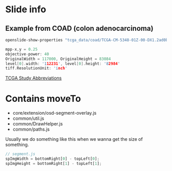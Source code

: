 # Slide info

<!-- $HOME/trabajo/Halcyon/src/main/java/com/ebremer/halcyon/wicket/ethereal -->

## Example from COAD (colon adenocarcinoma)

```sh
openslide-show-properties "tcga_data/coad/TCGA-CM-5348-01Z-00-DX1.2ad0b8f6-684a-41a7-b568-26e97675cce9.svs"
```

```c
mpp-x,y = 0.25
objective-power: 40
OriginalWidth = 117000, OriginalHeight = 83084
level[0].width: '112231', level[0].height: '82984'
tiff.ResolutionUnit: 'inch'
```

[TCGA Study Abbreviations](https://gdc.cancer.gov/resources-tcga-users/tcga-code-tables/tcga-study-abbreviations)


# Contains moveTo

* core/extension/osd-segment-overlay.js
* common/util.js
* common/DrawHelper.js
* common/paths.js

Usually we do something like this when we wanna get the size of something.

```js
// segment.js
spImgWidth = bottomRight[0] - topLeft[0];
spImgHeight = bottomRight[1] - topLeft[1];
```
